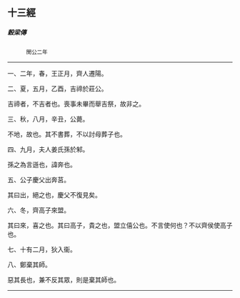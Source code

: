 

## 十三經

##### 穀梁傳
　　　`閔公二年`

* * *

一、二年，春，王正月，齊人遷陽。

二、夏，五月，乙酉，吉禘於莊公。

吉禘者，不吉者也。喪事未畢而舉吉祭，故非之。

三、秋，八月，辛丑，公薨。

不地，故也。其不書葬，不以討母葬子也。

四、九月，夫人姜氏孫於邾。

孫之為言遜也，諱奔也。

五、公子慶父出奔莒。

其曰出，絕之也，慶父不復見矣。

六、冬，齊高子來盟。

其曰來，喜之也。其曰高子，貴之也，盟立僖公也。不言使何也？不以齊侯使高子也。

七、十有二月，狄入衞。

八、鄭棄其師。

惡其長也，兼不反其眾，則是棄其師也。

* * *

